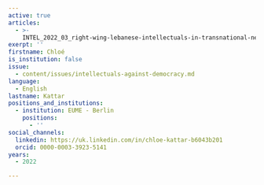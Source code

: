 ```yaml
---
active: true
articles:
  - >-
    INTEL_2022_03_right-wing-lebanese-intellectuals-in-transnational-networks-during-the-lebanese-civil-war
exerpt: ''
firstname: Chloé
is_institution: false
issue:
  - content/issues/intellectuals-against-democracy.md
language:
  - English
lastname: Kattar
positions_and_institutions:
  - institution: EUME - Berlin
    positions:
      - ''
social_channels:
  linkedin: https://uk.linkedin.com/in/chloe-kattar-b6043b201
  orcid: 0000-0003-3923-5141
years:
  - 2022

---
```

